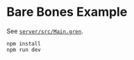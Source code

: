 # Bare Bones Example

See [`server/src/Main.gren`](server/src/Main.gren).

```
npm install
npm run dev
```
